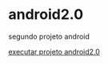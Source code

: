 # android2.0
 segundo projeto android

<a href="https://fernandonogueyra.github.io/android2.0/">executar projeto android2.0</a>
